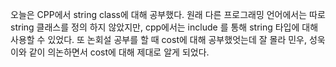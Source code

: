 오늘은 CPP에서 string class에 대해 공부했다. 원래 다른 프로그래밍 언어에서는 따로 string 클래스를 정의 하지 않았지만, cpp에서는 include <string> 를 통해 string 타입에 대해 사용할 수 있었다. 
또 논회설 공부를 할 때 cost에 대해 공부했엇는데 잘 몰라 민우, 성욱이와 같이 의논하면서 cost에 대해 제대로 알게 되었다.
